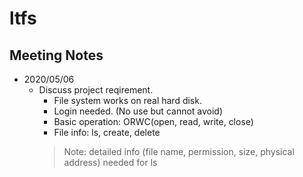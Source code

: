 # ltfs

## Meeting Notes

- 2020/05/06
    - Discuss project reqirement.
        - File system works on real hard disk.
        - Login needed. (No use but cannot avoid)
        - Basic operation: ORWC(open, read, write, close)
        - File info: ls, create, delete
        > Note: detailed info (file name, permission, size, physical address) needed for ls
